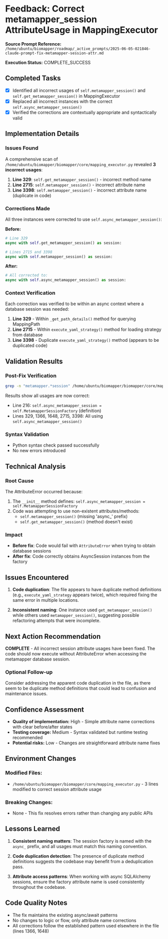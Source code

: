 # Feedback: Correct metamapper_session AttributeUsage in MappingExecutor

**Source Prompt Reference:** `/home/ubuntu/biomapper/roadmap/_active_prompts/2025-06-05-021846-claude-prompt-fix-metamapper-session-attr.md`

**Execution Status:** COMPLETE_SUCCESS

## Completed Tasks
- [X] Identified all incorrect usages of `self.metamapper_session()` and `self.get_metamapper_session()` in MappingExecutor
- [X] Replaced all incorrect instances with the correct `self.async_metamapper_session()` 
- [X] Verified the corrections are contextually appropriate and syntactically valid

## Implementation Details

### Issues Found
A comprehensive scan of `/home/ubuntu/biomapper/biomapper/core/mapping_executor.py` revealed **3 incorrect usages**:

1. **Line 329**: `self.get_metamapper_session()` - incorrect method name
2. **Line 2715**: `self.metamapper_session()` - incorrect attribute name  
3. **Line 3398**: `self.metamapper_session()` - incorrect attribute name (duplicate in code)

### Corrections Made

All three instances were corrected to use `self.async_metamapper_session()`:

**Before:**
```python
# Line 329
async with self.get_metamapper_session() as session:

# Lines 2715 and 3398
async with self.metamapper_session() as session:
```

**After:**
```python
# All corrected to:
async with self.async_metamapper_session() as session:
```

### Context Verification

Each correction was verified to be within an async context where a database session was needed:

1. **Line 329** - Within `_get_path_details()` method for querying MappingPath
2. **Line 2715** - Within `execute_yaml_strategy()` method for loading strategy from database
3. **Line 3398** - Duplicate `execute_yaml_strategy()` method (appears to be duplicated code)

## Validation Results

### Post-Fix Verification
```bash
grep -n "metamapper.*session" /home/ubuntu/biomapper/biomapper/core/mapping_executor.py
```

Results show all usages are now correct:
- Line 216: `self.async_metamapper_session = self.MetamapperSessionFactory` (definition)
- Lines 329, 1366, 1648, 2715, 3398: All using `self.async_metamapper_session()`

### Syntax Validation
- Python syntax check passed successfully
- No new errors introduced

## Technical Analysis

### Root Cause
The AttributeError occurred because:
1. The `__init__` method defines: `self.async_metamapper_session = self.MetamapperSessionFactory`
2. Code was attempting to use non-existent attributes/methods:
   - `self.metamapper_session()` (missing 'async_' prefix)
   - `self.get_metamapper_session()` (method doesn't exist)

### Impact
- **Before fix**: Code would fail with `AttributeError` when trying to obtain database sessions
- **After fix**: Code correctly obtains AsyncSession instances from the factory

## Issues Encountered
1. **Code duplication**: The file appears to have duplicate method definitions (e.g., `execute_yaml_strategy` appears twice), which required fixing the same error in multiple locations.

2. **Inconsistent naming**: One instance used `get_metamapper_session()` while others used `metamapper_session()`, suggesting possible refactoring attempts that were incomplete.

## Next Action Recommendation
**COMPLETE** - All incorrect session attribute usages have been fixed. The code should now execute without AttributeError when accessing the metamapper database session.

### Optional Follow-up
Consider addressing the apparent code duplication in the file, as there seem to be duplicate method definitions that could lead to confusion and maintenance issues.

## Confidence Assessment
- **Quality of implementation:** High - Simple attribute name corrections with clear before/after states
- **Testing coverage:** Medium - Syntax validated but runtime testing recommended
- **Potential risks:** Low - Changes are straightforward attribute name fixes

## Environment Changes
### Modified Files:
- `/home/ubuntu/biomapper/biomapper/core/mapping_executor.py` - 3 lines modified to correct session attribute usage

### Breaking Changes:
- None - This fix resolves errors rather than changing any public APIs

## Lessons Learned
1. **Consistent naming matters**: The session factory is named with the `async_` prefix, and all usages must match this naming convention.

2. **Code duplication detection**: The presence of duplicate method definitions suggests the codebase may benefit from a deduplication pass.

3. **Attribute access patterns**: When working with async SQLAlchemy sessions, ensure the factory attribute name is used consistently throughout the codebase.

## Code Quality Notes
- The fix maintains the existing async/await patterns
- No changes to logic or flow, only attribute name corrections
- All corrections follow the established pattern used elsewhere in the file (lines 1366, 1648)